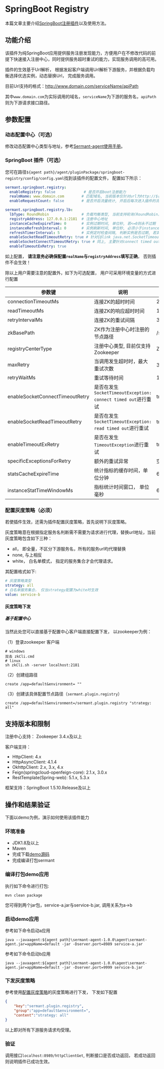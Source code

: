 # SpringBoot Registry

本篇文章主要介绍[SpringBoot注册插件](https://github.com/huaweicloud/Sermant/tree/develop/sermant-plugins/sermant-springboot-registry)以及使用方法。

## 功能介绍

该插件为纯SpringBoot应用提供服务注册发现能力，方便用户在不修改代码的前提下快速接入注册中心，同时提供服务超时重试的能力，实现服务调用的高可用。

插件的生效基于Url解析， 根据发起客户端调用Url解析下游服务，并根据负载均衡选择优选实例，动态替换Url， 完成服务调用。

目前Url支持的格式：http://www.domain.com/serviceName/apiPath

其中`www.domain.com`为实际调用的域名，`serviceName`为下游的服务名，`apiPath`则为下游请求接口路径。

## 参数配置

### 动态配置中心（可选）

修改动态配置中心类型与地址，参考[Sermant-agent使用手册](../../user-guide/sermant-agent.md)。

### SpringBoot 插件（可选）

您可在路径`${agent path}/agent/pluginPackage/springboot-registry/config/config.yaml`找到该插件的配置文件， 配置如下所示：

```yaml
sermant.springboot.registry:
  enableRegistry: false             # 是否开启boot注册能力
  realmName: www.domain.com        # 匹配域名, 当前版本仅针对url为http://${realmName}/serviceName/api/xx场景生效
  enableRequestCount: false        # 是否开启流量统计, 开启后每次进入插件的流量将都会打印

sermant.springboot.registry.lb:
  lbType: RoundRobin               # 负载均衡类型, 当前支持轮询(RoundRobin)、随机(Random)、响应时间权重(WeightedResponseTime)、最低并发数(BestAvailable)
  registryAddress: 127.0.0.1:2181  # 注册中心地址
  instanceCacheExpireTime: 0       # 实例过期时间, 单位秒, 若<=0则永不过期
  instanceRefreshInterval: 0       # 实例刷新时间, 单位秒, 必须小于instanceCacheExpireTime
  refreshTimerInterval: 5          # 实例定时检查间隔, 判断实例是否过期, 若其大于instanceRefreshInterval, 则值设置为instanceRefreshInterval
  enableSocketReadTimeoutRetry: true # 针对{@link java.net.SocketTimeoutException}: read timed out是否需要重试, 默认开启
  enableSocketConnectTimeoutRetry: true # 同上, 主要针对connect timed out, 通常在连接不上下游抛出
  enableTimeoutExRetry: true  

```

如上配置， **请注意务必确保配置`realName`与`registryAddress`填写正确**， 否则插件不会生效！

除以上用户需要注意的配置外，如下为可选配置， 用户可采用环境变量的方式进行配置

| 参数键                          | 说明                                                         | 默认值            |
| ------------------------------- | ------------------------------------------------------------ | ----------------- |
| connectionTimeoutMs             | 连接ZK的超时时间                                             | 2000ms            |
| readTimeoutMs                   | 连接ZK的响应超时时间                                         | 10000ms           |
| retryIntervalMs                 | 连接ZK的重试间隔                                             | 3000ms            |
| zkBasePath                      | ZK作为注册中心时注册的节点路径                               | /sermant/services |
| registryCenterType              | 注册中心类型, 目前仅支持Zookeeper                            | Zookeeper         |
| maxRetry                        | 当调用发生超时时，最大重试次数                               | 3次               |
| retryWaitMs                     | 重试等待时间                                                 | 1000ms            |
| enableSocketConnectTimeoutRetry | 是否在发生`SocketTimeoutException: connect timed out`进行重试 | true              |
| enableSocketReadTimeoutRetry    | 是否在发生`SocketTimeoutException: read timed out`进行重试   | true              |
| enableTimeoutExRetry            | 是否在发生`TimeoutException`进行重试                         | true              |
| specificExceptionsForRetry      | 额外的重试异常                                               | 空                |
| statsCacheExpireTime            | 统计指标的缓存时间，单位分钟                                 | 60Min             |
| instanceStatTimeWindowMs        | 指标统计时间窗口， 单位毫秒                                  | 600000ms          |

### 配置灰度策略（必须）

若使插件生效，还需为插件配置灰度策略，首先说明下灰度策略。

灰度策略意在根据指定服务名判断需不需要为请求进行代理，替换url地址，当前灰度策略包含如下三种：

- all， 即全量，不区分下游服务名，所有的服务url均代理替换
- none, 与上相反
- white， 白名单模式， 指定的服务集合才会代理请求。

其配置格式如下:

```yaml
# 灰度策略类型
strategy: all
# 白名单服务集合， 仅当strategy配置为white时生效
value: service-b
```

#### **灰度策略下发**

##### 基于配置中心

当然此处您可以直接基于配置中心客户端直接配置下发， 以zookeeper为例：

（1）登录zookeeper 客户端

```shell
# windows
双击 zkCli.cmd
# linux
sh zkCli.sh -server localhost:2181
```

（2）创建组路径

```shell
create /app=default&environment= ""
```

（3）创建该具体配置节点路径（`sermant.plugin.registry`）

```shell
create /app=default&environment=/sermant.plugin.registry "strategy: all"
```

## 支持版本和限制

注册中心支持： Zookeeper 3.4.x及以上

客户端支持：

- HttpClient: 4.x
- HttpAsyncClient: 4.1.4
- OkhttpClient: 2.x, 3.x, 4.x
- Feign(springcloud-openfeign-core): 2.1.x, 3.0.x
- RestTemplate(Spring-web): 5.1.x, 5.3.x

框架支持：SpringBoot 1.5.10.Release及以上

## 操作和结果验证

下面以demo为例，演示如何使用该插件能力

### 环境准备

- JDK1.8及以上
- Maven
- 完成下载[demo源码](https://github.com/huaweicloud/Sermant-examples/tree/springboor-registry-demo/registry-demo/springboot-registry-demo)
- 完成编译打包sermant

### 编译打包demo应用

执行如下命令进行打包:

```shell
mvn clean package
```

您可得到两个jar包，service-a.jar与service-b.jar, 调用关系为a->b

### 启动demo应用

参考如下命令启动a应用

```shell
java --javaagent:${agent path}\sermant-agent-1.0.0\agent\sermant-agent.jar=appName=default -jar -Dserver.port=8989 service-a.jar
```

参考如下命令启动b应用

```shell
java --javaagent:${agent path}\sermant-agent-1.0.0\agent\sermant-agent.jar=appName=default -jar -Dserver.port=9999 service-b.jar
```

### 下发灰度策略

参考使用[配置灰度策略](#配置灰度策略-必须)的灰度策略进行下发， 下发如下配置

```json
{
    "key":"sermant.plugin.registry",
    "group":"app=default&environment=",
    "content":"strategy: all"
}
```

以上即对所有下游服务请求均受理。

### 验证

调用接口`localhost:8989/httpClientGet`, 判断接口是否成功返回， 若成功返回则说明插件已成功生效。